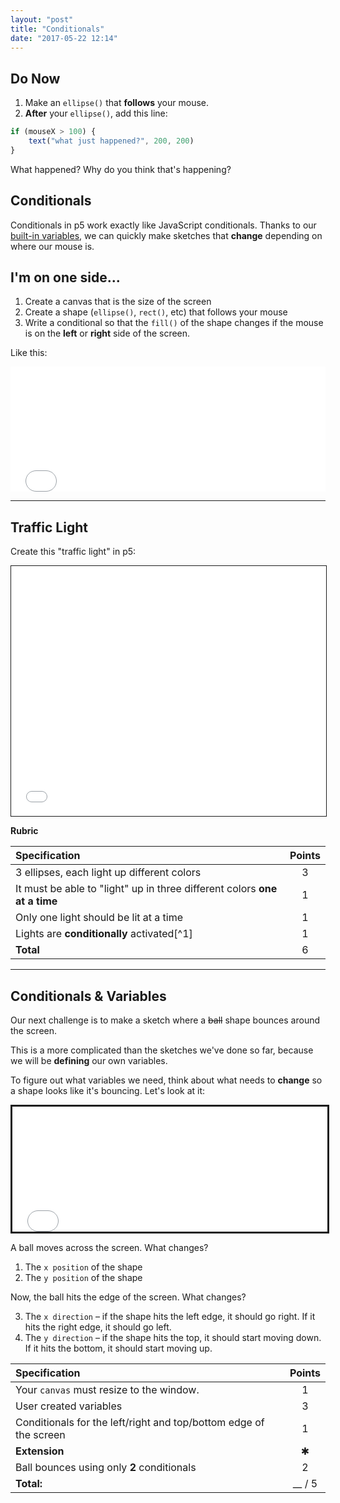 ```yaml
---
layout: "post"
title: "Conditionals"
date: "2017-05-22 12:14"
---
```


## Do Now
1. Make an `ellipse()` that **follows** your mouse.
2. **After** your `ellipse()`, add this line:

```javascript
if (mouseX > 100) {
    text("what just happened?", 200, 200)
}
```

What happened? Why do you think that's happening?

## Conditionals
Conditionals in p5 work exactly like JavaScript conditionals. Thanks to our [built-in variables](http://bsk.education/SE8_p5js/2017/05/18/interaction/), we can quickly make sketches that **change** depending on where our mouse is.


## I'm on one side...
1. Create a canvas that is the size of the screen
2. Create a shape (`ellipse()`, `rect()`, etc) that follows your mouse
3. Write a conditional so that the `fill()` of the shape changes if the mouse is on the **left** or **right** side of the screen.

Like this:

<iframe src="{{ site.baseurl }}/Code_Examples/left_right/index.html" width="100%" height="200px" style="border:none"></iframe>

---

## Traffic Light

Create this "traffic light" in p5:

<iframe src="{{ site.baseurl }}/Code_Examples/TrafficLight" width="100%" height="400px" style="border:solid 1px"></iframe>

**Rubric**

| Specification                                                             | Points |
|:--------------------------------------------------------------------------|:------:|
| 3 ellipses, each light up different colors                                |   3    |
| It must be able to "light" up in three different colors **one at a time** |   1    |
| Only one light should be lit at a time                                    |   1    |
| Lights are **conditionally** activated[^1]                                |   1    |
| **Total**                                                                 |   6    |

---

## Conditionals & Variables

Our next challenge is to make a sketch where a ~~ball~~ shape bounces around the screen.

This is a more complicated than the sketches we've done so far, because we will be **defining** our own variables.

To figure out what variables we need, think about what needs to **change** so a shape looks like it's bouncing. Let's look at it:

<iframe src="{{ site.baseurl }}/Code_Examples/BouncyBall" width="100%" height="200px" style="border:solid"></iframe>

A ball moves across the screen. What changes?

1. The `x position` of the shape
2. The `y position` of the shape

Now, the ball hits the edge of the screen. What changes?

3. The `x direction` – if the shape hits the left edge, it should go right. If it hits the right edge, it should go left.
4. The `y direction` – if the shape hits the top, it should start moving down. If it hits the bottom, it should start moving up.

| Specification     | Points     |
| :------------- | :-------------: |
| Your `canvas` must resize to the window.            | 1|
| User created variables |   3 |
| Conditionals for the left/right and top/bottom edge of the screen | 1 |
| **Extension** | ✱ |
| Ball bounces using only **2** conditionals | 2 |
|**Total:**| __ / 5|
